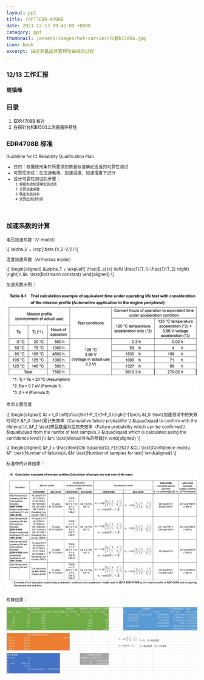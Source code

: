```yaml
---
layout: ppt
title: (PPT)EDR-4708B
date: 2021-12-13 09:42:00 +0800
category: ppt
thumbnail: /assets/images/hot-carrier/仪器b1500a.jpg
icon: book
excerpt: 描述测量晶体管特性曲线的过程
---
```


<style>
    .twocolumn {
      display: grid;
      grid-template-columns: 1fr 1fr;
      grid-gap: 10px;
      text-align: center;
    }
    p {
      font-size: 80%;
      text-align: left;
    }
    table, ul, ol {
      font-size: 80%;
    }
</style>

<div class="reveal">
  <div class="slides">
    <!-- 标题 -->
    <section>
      <h3>12/13 工作汇报</h3>
      <h4>周镇峰</h4>
    </section>
    <section>
      <h3>目录</h3>
      <ol>
        <li>EDR4708B 核对</li>
        <li>在探针台和B1500上测量器件特性</li>
      </ol>
    </section>
    <section>
        <section>
            <h3>EDR4708B 标准</h3>
            <p>Guideline for IC Reliability Qualification Plan</p>
            <ul>
                <li>目的：根据使用条件所要求的质量标准确定适当的可靠性测试</li>
                <li>可靠性测试：在加速电场、加速温度、加速湿度下进行</li>
                <li>设计可靠性测试的步骤：
                    <ol>
                        <li>根据失效机理确定测试项</li>
                        <li>计算加速系数</li>
                        <li>确定失效分布</li>
                        <li>计算出测试时间</li>
                    </ol>
                </li>
            </ul>
        </section>
        <section>
            <img src="">
        </section>
        <section>
            <h3>加速系数的计算</h3>
            <p>电压加速系数（V-model）</p>
            <p>
            \[
                \alpha_V = \exp[\beta (V_2-V_1)]
            \]
            </p>
            <p>温度加速系数（Arrhenius model）</p>
            <p>
            \[
                \begin{aligned}
                &\alpha_T = \exp\left[ \frac{E_a}{k} \left( \frac{1}{T_1}-\frac{1}{T_2} \right) \right]\\
                &k: \text{Bolzmann constant}
                \end{aligned}
            \]
            </p>
        </section>
        <section>
            <p>加速系数示例：</p>
            <img src="/assets/images/hot-carrier/加速系数的示例.jpg">
        </section>
        <section>
            <p>考虑上置信度</p>
            <p>
            \[
                \begin{aligned}
                &t = t_0 \left[\frac{\ln(1-F_1)}{1-F_0}\right]^{1/m}\\
                &t_0 :\text{加速测试中的失效时间}\\
                &F_0 :\text{累计失效率（Cumulative failure probability \\
                &\quad\quad to confirm with the lifetime）}\\
                &F_1 :\text{样品数量对应的失效率（Failure probability which can be confirmed\\
                &\quad\quad from the numbr of test samples,\\
                &\quad\quad which is calculated using the confidence level）}\\
                &m: \text{Weibull分布的参数}\\
                \end{aligned}
            \]
            </p>
        </section>
        <section>
            <p>
                \[
                    \begin{aligned}
                    &F_1 = \frac{\text{Chi-Square}(CL,F)}{2N}\\
                    &CL: \text{Confidence level}\\
                    &F: \text{Number of failures}\\
                    &N: \text{Number of samples for test}
                    \end{aligned}
                \]
            </p>
        </section>
        <section>
        <p>标准中的计算结果：</p>
        <img src="/assets/images/hot-carrier/EDR4708B.jpg">
        </section>
        <section>
        <p>核算结果：</p>
        <img src="/assets/images/hot-carrier/EDR4708B核算.jpg">
        </section>
    </section>
  </div>
</div>